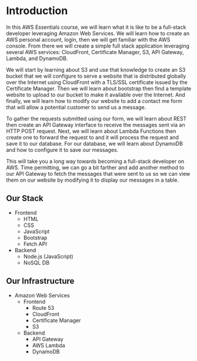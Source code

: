 # Introduction

In this AWS Essentials course, we will learn what it is like to be a full-stack developer leveraging Amazon Web Services. We will learn how to create an AWS personal account, login, then we will get familiar with the AWS console. From there we will create a simple full stack application leveraging several AWS services: CloudFront, Certificate Manager, S3, API Gateway, Lambda, and DynamoDB.

We will start by learning about S3 and use that knowledge to create an S3 bucket that we will configure to serve a website that is distributed globally over the Internet using CloudFront with a TLS/SSL certificate issued by the Certificate Manager. Then we will learn about bootstrap then find a template website to upload to our bucket to make it available over the Internet. And finally, we will learn how to modify our website to add a contact me form that will allow a potential customer to send us a message.

To gather the requests submitted using our form, we will learn about REST then create an API Gateway interface to receive the messages sent via an HTTP POST request. Next, we will learn about Lambda Functions then create one to forward the request to and it will process the request and save it to our database. For our database, we will learn about DynamoDB and how to configure it to save our messages.

This will take you a long way towards becoming a full-stack developer on AWS. Time permitting, we can go a bit farther and add another method to our API Gateway to fetch the messages that were sent to us so we  can view them on our website by modifying it to display our messages in a table.

## Our Stack

* Frontend
  * HTML
  * CSS
  * JavaScript
  * Bootstrap
  * Fetch API
* Backend
  * Node.js (JavaScript)
  * NoSQL DB

## Our Infrastructure

* Amazon Web Services
  * Frontend
    * Route 53
    * CloudFront
    * Certificate Manager
    * S3
  * Backend
    * API Gateway
    * AWS Lambda
    * DynamoDB


